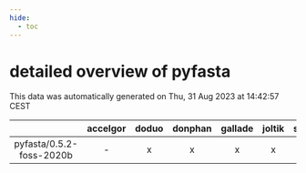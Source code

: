 ```yaml
---
hide:
  - toc
---
```


detailed overview of pyfasta
============================


This data was automatically generated on Thu, 31 Aug 2023 at 14:42:57 CEST  

| |accelgor|doduo|donphan|gallade|joltik|skitty|swalot|victini|
| :---: | :---: | :---: | :---: | :---: | :---: | :---: | :---: | :---: |
|pyfasta/0.5.2-foss-2020b|-|x|x|x|x|x|x|x|
